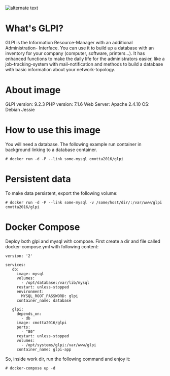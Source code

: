 ![alternate text](https://raw.githubusercontent.com/glpi-project/glpi/master/pics/logos/logo-GLPI-250-black.png)
# What's GLPI?
GLPI is the Information Resource-Manager with an additional Administration- Interface. You can use it to build up a database with an inventory for your company (computer, software, printers...). It has enhanced functions to make the daily life for the administrators easier, like a job-tracking-system with mail-notification and methods to build a database with basic information about your network-topology.

# About image
GLPI version: 9.2.3
PHP version: 7.1.6
Web Server: Apache 2.4.10
OS: Debian Jessie

# How to use this image
You will need a database. The following example run container in background linking to a database container.
```
# docker run -d -P --link some-mysql cmotta2016/glpi
```
# Persistent data
To make data persistent, export the following volume:
```
# docker run -d -P --link some-mysql -v /some/host/dir/:/var/www/glpi cmotta2016/glpi
```
# Docker Compose
Deploy both glpi and mysql with compose.
First create a dir and file called docker-compose.yml with following content:
```
version: '2'

services:
   db:
     image: mysql
     volumes:
       - /opt/database:/var/lib/mysql
     restart: unless-stopped
     environment:
       MYSQL_ROOT_PASSWORD: glpi
     container_name: database

   glpi:
     depends_on:
       - db
     image: cmotta2016/glpi
     ports:
       - "80"
     restart: unless-stopped
     volumes:
       - /opt/systems/glpi:/var/www/glpi
     container_name: glpi-app
```

So, inside work dir, run the following command and enjoy it:
```
# docker-compose up -d
```
